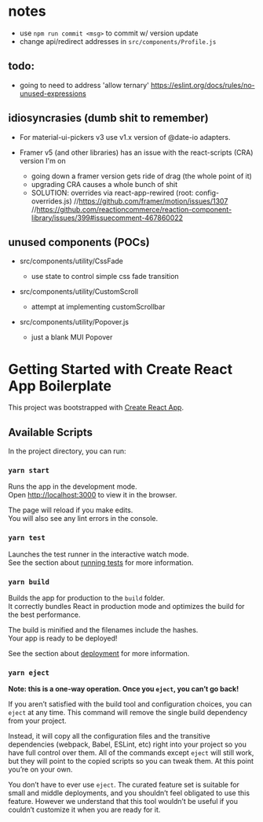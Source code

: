 # notes

- use `npm run commit <msg>` to commit w/ version update
- change api/redirect addresses in `src/components/Profile.js`

## todo:

- going to need to address 'allow ternary'
https://eslint.org/docs/rules/no-unused-expressions

## idiosyncrasies (dumb shit to remember)

- For material-ui-pickers v3 use v1.x version of @date-io adapters.

- Framer v5 (and other libraries) has an issue with the react-scripts (CRA) version I'm on
    - going down a framer version gets ride of drag (the whole point of it)
    - upgrading CRA causes a whole bunch of shit
    - SOLUTION: overrides via react-app-rewired (root: config-overrides.js)
    //https://github.com/framer/motion/issues/1307
    //https://github.com/reactioncommerce/reaction-component-library/issues/399#issuecomment-467860022

## unused components (POCs)

- src/components/utility/CssFade
    - use state to control simple css fade transition

- src/components/utility/CustomScroll
    - attempt at implementing customScrollbar

- src/components/utility/Popover.js
    - just a blank MUI Popover 


# Getting Started with Create React App Boilerplate

This project was bootstrapped with [Create React App](https://github.com/facebook/create-react-app).

## Available Scripts

In the project directory, you can run:

### `yarn start`

Runs the app in the development mode.\
Open [http://localhost:3000](http://localhost:3000) to view it in the browser.

The page will reload if you make edits.\
You will also see any lint errors in the console.

### `yarn test`

Launches the test runner in the interactive watch mode.\
See the section about [running tests](https://facebook.github.io/create-react-app/docs/running-tests) for more information.

### `yarn build`

Builds the app for production to the `build` folder.\
It correctly bundles React in production mode and optimizes the build for the best performance.

The build is minified and the filenames include the hashes.\
Your app is ready to be deployed!

See the section about [deployment](https://facebook.github.io/create-react-app/docs/deployment) for more information.

### `yarn eject`

**Note: this is a one-way operation. Once you `eject`, you can’t go back!**

If you aren’t satisfied with the build tool and configuration choices, you can `eject` at any time. This command will remove the single build dependency from your project.

Instead, it will copy all the configuration files and the transitive dependencies (webpack, Babel, ESLint, etc) right into your project so you have full control over them. All of the commands except `eject` will still work, but they will point to the copied scripts so you can tweak them. At this point you’re on your own.

You don’t have to ever use `eject`. The curated feature set is suitable for small and middle deployments, and you shouldn’t feel obligated to use this feature. However we understand that this tool wouldn’t be useful if you couldn’t customize it when you are ready for it.
